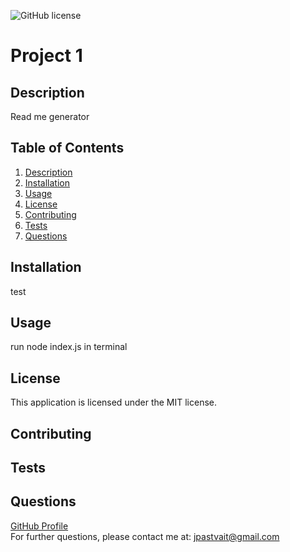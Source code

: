 ![GitHub license](https://img.shields.io/badge/license-MIT-Black.svg)
  
  # Project 1
  ## Description
  Read me generator
  ## Table of Contents
  1. [Description](#description)
  2. [Installation](#installation)
  3. [Usage](#usage)
  4. [License](#license)
  5. [Contributing](#contributing)
  6. [Tests](#tests)
  7. [Questions](#questions)
  ## Installation
  test
  ## Usage
  run node index.js in terminal
  ## License
  This application is licensed under the MIT license.
  ## Contributing
  
  ## Tests
  
  ## Questions
  <a href="https://github.com/derekthecarrot">GitHub Profile</a>
  <br>
  For further questions, please contact me at: jpastvait@gmail.com

